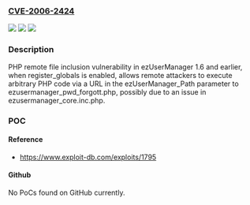 ### [CVE-2006-2424](https://cve.mitre.org/cgi-bin/cvename.cgi?name=CVE-2006-2424)
![](https://img.shields.io/static/v1?label=Product&message=n%2Fa&color=blue)
![](https://img.shields.io/static/v1?label=Version&message=n%2Fa&color=blue)
![](https://img.shields.io/static/v1?label=Vulnerability&message=n%2Fa&color=brighgreen)

### Description

PHP remote file inclusion vulnerability in ezUserManager 1.6 and earlier, when register_globals is enabled, allows remote attackers to execute arbitrary PHP code via a URL in the ezUserManager_Path parameter to ezusermanager_pwd_forgott.php, possibly due to an issue in ezusermanager_core.inc.php.

### POC

#### Reference
- https://www.exploit-db.com/exploits/1795

#### Github
No PoCs found on GitHub currently.

